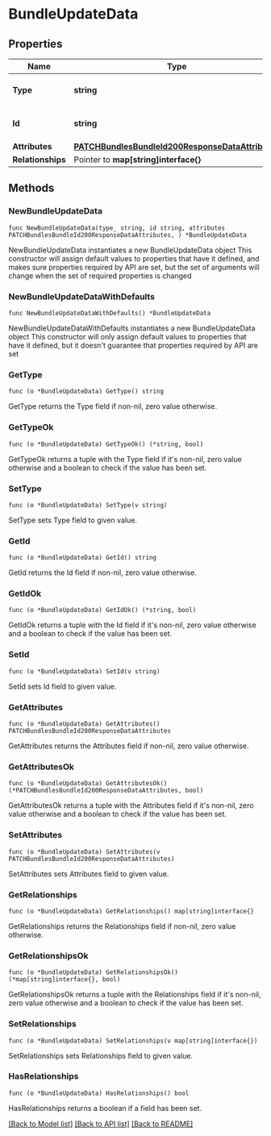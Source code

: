 # BundleUpdateData

## Properties

Name | Type | Description | Notes
------------ | ------------- | ------------- | -------------
**Type** | **string** | The resource&#39;s type | [default to "bundles"]
**Id** | **string** | The resource&#39;s id | 
**Attributes** | [**PATCHBundlesBundleId200ResponseDataAttributes**](PATCHBundlesBundleId200ResponseDataAttributes.md) |  | 
**Relationships** | Pointer to **map[string]interface{}** |  | [optional] 

## Methods

### NewBundleUpdateData

`func NewBundleUpdateData(type_ string, id string, attributes PATCHBundlesBundleId200ResponseDataAttributes, ) *BundleUpdateData`

NewBundleUpdateData instantiates a new BundleUpdateData object
This constructor will assign default values to properties that have it defined,
and makes sure properties required by API are set, but the set of arguments
will change when the set of required properties is changed

### NewBundleUpdateDataWithDefaults

`func NewBundleUpdateDataWithDefaults() *BundleUpdateData`

NewBundleUpdateDataWithDefaults instantiates a new BundleUpdateData object
This constructor will only assign default values to properties that have it defined,
but it doesn't guarantee that properties required by API are set

### GetType

`func (o *BundleUpdateData) GetType() string`

GetType returns the Type field if non-nil, zero value otherwise.

### GetTypeOk

`func (o *BundleUpdateData) GetTypeOk() (*string, bool)`

GetTypeOk returns a tuple with the Type field if it's non-nil, zero value otherwise
and a boolean to check if the value has been set.

### SetType

`func (o *BundleUpdateData) SetType(v string)`

SetType sets Type field to given value.


### GetId

`func (o *BundleUpdateData) GetId() string`

GetId returns the Id field if non-nil, zero value otherwise.

### GetIdOk

`func (o *BundleUpdateData) GetIdOk() (*string, bool)`

GetIdOk returns a tuple with the Id field if it's non-nil, zero value otherwise
and a boolean to check if the value has been set.

### SetId

`func (o *BundleUpdateData) SetId(v string)`

SetId sets Id field to given value.


### GetAttributes

`func (o *BundleUpdateData) GetAttributes() PATCHBundlesBundleId200ResponseDataAttributes`

GetAttributes returns the Attributes field if non-nil, zero value otherwise.

### GetAttributesOk

`func (o *BundleUpdateData) GetAttributesOk() (*PATCHBundlesBundleId200ResponseDataAttributes, bool)`

GetAttributesOk returns a tuple with the Attributes field if it's non-nil, zero value otherwise
and a boolean to check if the value has been set.

### SetAttributes

`func (o *BundleUpdateData) SetAttributes(v PATCHBundlesBundleId200ResponseDataAttributes)`

SetAttributes sets Attributes field to given value.


### GetRelationships

`func (o *BundleUpdateData) GetRelationships() map[string]interface{}`

GetRelationships returns the Relationships field if non-nil, zero value otherwise.

### GetRelationshipsOk

`func (o *BundleUpdateData) GetRelationshipsOk() (*map[string]interface{}, bool)`

GetRelationshipsOk returns a tuple with the Relationships field if it's non-nil, zero value otherwise
and a boolean to check if the value has been set.

### SetRelationships

`func (o *BundleUpdateData) SetRelationships(v map[string]interface{})`

SetRelationships sets Relationships field to given value.

### HasRelationships

`func (o *BundleUpdateData) HasRelationships() bool`

HasRelationships returns a boolean if a field has been set.


[[Back to Model list]](../README.md#documentation-for-models) [[Back to API list]](../README.md#documentation-for-api-endpoints) [[Back to README]](../README.md)


